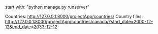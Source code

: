 start with:
"python manage.py runserver"

Countries:
http://127.0.0.1:8000/projectApp/countries/
Country files:
http://127.0.0.1:8000/projectApp/countries/canada/?start_date=2000-12-12&end_date=2033-12-12